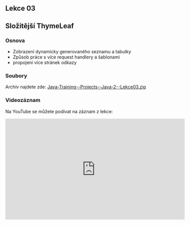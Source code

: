 Lekce 03
--------

Složitější ThymeLeaf
-------------------------------

### Osnova

- Zobrazení dynamicky generovaného seznamu a tabulky
- Způsob práce s více request handlery a šablonami
- propojení více stránek odkazy

### Soubory

Archív najdete zde: [Java-Training--Projects--Java-2--Lekce03.zip](../../data/2021-podzim/java-2-brno/Java-Training--Projects--Java-2--Lekce03.zip)

### Videozáznam

Na YouTube se můžete podívat na záznam z lekce:

<iframe width="560" height="315"
	src="https://www.youtube.com/embed/8TNzPg5SJIc"
	frameborder="0"
	allowfullscreen></iframe>
